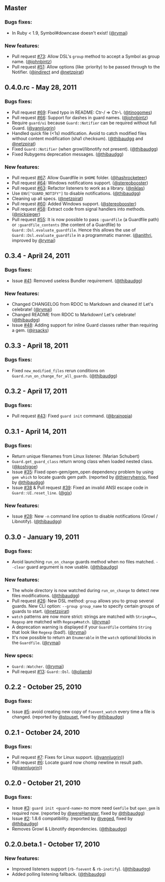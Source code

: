 ## Master

### Bugs fixes:

- In Ruby < 1.9, Symbol#downcase doesn't exist! ([@rymai](https://github.com/rymai))

### New features:

- Pull request [#73](https://github.com/guard/guard/pull/73): Allow DSL's `group` method to accept a Symbol as group name. ([@johnbintz](https://github.com/johnbintz))
- Pull request [#51](https://github.com/guard/guard/pull/51): Allow options (like :priority) to be passed through to the Notifier. ([@indirect](https://github.com/indirect) and [@netzpirat](https://github.com/netzpirat))

## 0.4.0.rc - May 28, 2011

### Bugs fixes:

- Pull request [#69](https://github.com/guard/guard/pull/69): Fixed typo in README: Ctr-/ => Ctr-\\. ([@tinogomes](https://github.com/tinogomes))
- Pull request [#66](https://github.com/guard/guard/pull/66): Support for dashes in guard names. ([@johnbintz](https://github.com/johnbintz))
- Require `guard/ui` because `Guard::Notifier` can be required without full Guard. ([@yannlugrin](https://github.com/yannlugrin))
- Handled quick file (<1s) modification. Avoid to catch modified files without content modification (sha1 checksum). ([@thibaudgg](https://github.com/thibaudgg) and [@netzpirat](https://github.com/netzpirat))
- Fixed `Guard::Notifier` (when growl/libnotify not present). ([@thibaudgg](https://github.com/thibaudgg))
- Fixed Rubygems deprecation messages. ([@thibaudgg](https://github.com/thibaudgg))

### New features:

- Pull request [#67](https://github.com/guard/guard/pull/67): Allow Guardfile in `$HOME` folder. ([@hashrocketeer](https://github.com/hashrocketeer))
- Pull request [#64](https://github.com/guard/guard/pull/64): Windows notifications support. ([@stereobooster](https://github.com/stereobooster))
- Pull request [#63](https://github.com/guard/guard/pull/63): Refactor listeners to work as a library. ([@niklas](https://github.com/niklas))
- Use `ENV["GUARD_NOTIFY"]` to disable notifications. ([@thibaudgg](https://github.com/thibaudgg))
- Cleaning up all specs. ([@netzpirat](https://github.com/netzpirat))
- Pull request [#60](https://github.com/guard/guard/pull/60): Added Windows support. ([@stereobooster](https://github.com/stereobooster))
- Pull request [#58](https://github.com/guard/guard/pull/58): Extract code from signal handlers into methods. ([@nicksieger](https://github.com/nicksieger))
- Pull request [#55](https://github.com/guard/guard/pull/55): It is now possible to pass `:guardfile` (a Guardfile path) or `:guardfile_contents` (the content of a Guardfile) to `Guard::Dsl.evaluate_guardfile`. Hence this allows the use of `Guard::Dsl.evaluate_guardfile` in a programmatic manner. ([@anithri](https://github.com/anithri), improved by [@rymai](https://github.com/rymai))


## 0.3.4 - April 24, 2011

### Bugs fixes:

- Issue [#41](https://github.com/guard/guard/issues/41): Removed useless Bundler requirement. ([@thibaudgg](https://github.com/thibaudgg))

### New features:

- Changed CHANGELOG from RDOC to Markdown and cleaned it! Let's celebrate! ([@rymai](https://github.com/rymai))
- Changed README from RDOC to Markdown! Let's celebrate! ([@thibaudgg](https://github.com/thibaudgg))
- Issue [#48](https://github.com/guard/guard/issues/48): Adding support for inline Guard classes rather than requiring a gem. ([@jrsacks](https://github.com/jrsacks))


## 0.3.3 - April 18, 2011

### Bugs fixes:

- Fixed `new_modified_files` rerun conditions on `Guard.run_on_change_for_all_guards`. ([@thibaudgg](https://github.com/thibaudgg))


## 0.3.2 - April 17, 2011

### Bugs fixes:

- Pull request [#43](https://github.com/guard/guard/pull/43): Fixed `guard init` command. ([@brainopia](https://github.com/brainopia))


## 0.3.1 - April 14, 2011

### Bugs fixes:

- Return unique filenames from Linux listener. (Marian Schubert)
- `Guard.get_guard_class` return wrong class when loaded nested class. ([@koshigoe](https://github.com/koshigoe))
- Issue [#35](https://github.com/guard/guard/issues/35): Fixed open-gem/gem_open dependency problem by using `gem which` to locate guards gem path. (reported by [@thierryhenrio](https://github.com/thierryhenrio), fixed by [@thibaudgg](https://github.com/thibaudgg))
- Issue [#38](https://github.com/guard/guard/issues/38) & Pull request [#39](https://github.com/guard/guard/issues/39): Fixed an invalid ANSI escape code in `Guard::UI.reset_line`. ([@gix](https://github.com/gix))

### New features:

- Issue [#28](https://github.com/guard/guard/issues/28): New `-n` command line option to disable notifications (Growl / Libnotify). ([@thibaudgg](https://github.com/thibaudgg))


## 0.3.0 - January 19, 2011

### Bugs fixes:

- Avoid launching `run_on_change` guards method when no files matched. `--clear` guard argument is now usable. ([@thibaudgg](https://github.com/thibaudgg))

### New features:

- The whole directory is now watched during `run_on_change` to detect new files modifications. ([@thibaudgg](https://github.com/thibaudgg))
- Pull request [#26](https://github.com/guard/guard/pull/26): New DSL method: `group` allows you to group several guards. New CLI option: `--group group_name` to specify certain groups of guards to start. ([@netzpirat](https://github.com/netzpirat))
- `watch` patterns are now more strict: strings are matched with `String#==`, `Regexp` are matched with `Regexp#match`. ([@rymai](https://github.com/rymai))
- A deprecation warning is displayed if your `Guardfile` contains `String` that look like `Regexp` (bad!). ([@rymai](https://github.com/rymai))
- It's now possible to return an `Enumerable` in the `watch` optional blocks in the `Guardfile`. ([@rymai](https://github.com/rymai))

### New specs:

- `Guard::Watcher`. ([@rymai](https://github.com/rymai))
- Pull request [#13](https://github.com/guard/guard/pull/13): `Guard::Dsl`. ([@oliamb](https://github.com/oliamb))


## 0.2.2 - October 25, 2010

### Bugs fixes:

- Issue [#5](https://github.com/guard/guard/issues/5): avoid creating new copy of `fsevent_watch` every time a file is changed. (reported by [@stouset](https://github.com/stouset), fixed by [@thibaudgg](https://github.com/thibaudgg))


## 0.2.1 - October 24, 2010

### Bugs fixes:

- Pull request [#7](https://github.com/guard/guard/pull/7): Fixes for Linux support. ([@yannlugrin](https://github.com/yannlugrin)))
- Pull request [#6](https://github.com/guard/guard/pull/6): Locate guard now chomp newline in result path. ([@yannlugrin](https://github.com/yannlugrin)))


## 0.2.0 - October 21, 2010

### Bugs fixes:

- Issue [#3](https://github.com/guard/guard/issues/3): `guard init <guard-name>` no more need `Gemfile` but `open_gem` is required now. (reported by [@wereHamster](https://github.com/wereHamster), fixed by [@thibaudgg](https://github.com/thibaudgg))
- Issue [#2](https://github.com/guard/guard/issues/2): 1.8.6 compatibility. (reported by [@veged](https://github.com/veged), fixed by [@thibaudgg](https://github.com/thibaudgg))
- Removes Growl & Libnotify dependencies. ([@thibaudgg](https://github.com/thibaudgg))


## 0.2.0.beta.1 - October 17, 2010

### New features:

- Improved listeners support (`rb-fsevent` & `rb-inotify`). ([@thibaudgg](https://github.com/thibaudgg))
- Added polling listening fallback. ([@thibaudgg](https://github.com/thibaudgg))
